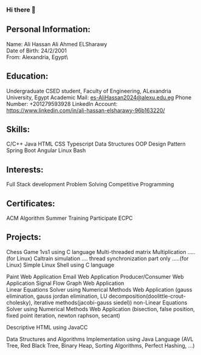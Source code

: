 ### Hi there 👋

## Personal Information:
   Name: Ali Hassan Ali Ahmed ELSharawy\
   Date of Birth: 24/2/2001\
   From: Alexandria, Egypt\

## Education:
   Undergraduate CSED student, Faculty of Engineering, ALexandria University, Egypt
   Academic Mail: es-AliHassan2024@alexu.edu.eg
   Phone Number: +201279593928
   LinkedIn Account: https://www.linkedin.com/in/ali-hassan-elsharawy-96b163220/ 

## Skills:
   C/C++
   Java
   HTML
   CSS
   Typescript
   Data Structures
   OOP
   Design Pattern
   Spring Boot
   Angular
   Linux Bash

## Interests:
   Full Stack development
   Problem Solving
   Competitive Programming

## Certificates:
   ACM Algorithm Summer Training
   Participate ECPC

## Projects:
   Chess Game 1vs1 using C language
   Multi-threaded matrix Multiplication .....(for Linux)
   Caltrain simulation .... thread synchronization part only .....(for Linux)
   Simple Linux Shell using C language

   Paint Web Application
   Email Web Application
   Producer/Consumer Web Application
   Signal Flow Graph Web Application  
   Linear Equations Solver using Numerical Methods Web Application
     (gauss elimination, gauss jordan elimination, LU decomposition(doolittle-crout-cholesky), iterative methods(jacobi-gauss siedel))
   non-Linear Equations Solver using Numerical Methods Web Application
     (bisection, false position, fixed point iteration, newton raphson, secant)

   Descriptive HTML using JavaCC

   Data Structures and Algorithms Implementation using Java Language
     (AVL Tree, Red Black Tree, Binary Heap, Sorting Algorithms, Perfect Hashing, ...)
